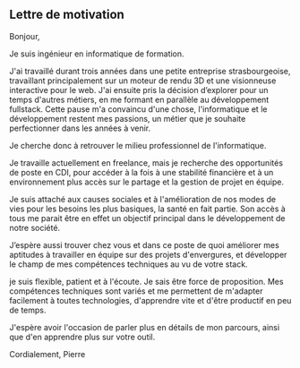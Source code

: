 ## Lettre de motivation

Bonjour,

Je suis ingénieur en informatique de formation. 

J'ai travaillé durant trois années dans une petite entreprise strasbourgeoise, travaillant principalement sur un moteur de rendu 3D et une visionneuse interactive pour le web.
J'ai ensuite pris la décision d’explorer pour un temps d'autres métiers, en me formant en parallèle au développement fullstack.
Cette pause m'a convaincu d'une chose, l'informatique et le développement restent mes passions, un métier que je souhaite perfectionner dans les années à venir.

Je cherche donc à retrouver le milieu professionnel de l'informatique.

Je travaille actuellement en freelance, mais je recherche des opportunités de poste en CDI, pour accéder à la fois à une stabilité financière et à un environnement plus accès sur le partage et la gestion de projet en équipe.

Je suis attaché aux causes sociales et à l'amélioration de nos modes de vies pour les besoins les plus basiques, la santé en fait partie. Son accès à tous me parait être en effet un objectif principal dans le développement de notre société.

J’espère aussi trouver chez vous et dans ce poste de quoi améliorer mes aptitudes à travailler en équipe sur des projets d'envergures, et développer le champ de mes compétences techniques au vu de votre stack.

je suis flexible, patient et à l'écoute. Je sais être force de proposition. Mes compétences techniques sont variés et me permettent de m'adapter facilement à toutes technologies, d'apprendre vite et d'être productif en peu de temps.

J'espère avoir l'occasion de parler plus en détails de mon parcours, ainsi que d'en apprendre plus sur votre outil.

Cordialement,
Pierre